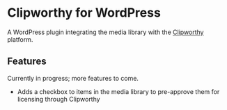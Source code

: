# Clipworthy for WordPress

A WordPress plugin integrating the media library with the [Clipworthy](https://www.clipworthy.com/) platform.

## Features

Currently in progress; more features to come.

* Adds a checkbox to items in the media library to pre-approve them for licensing through Clipworthy